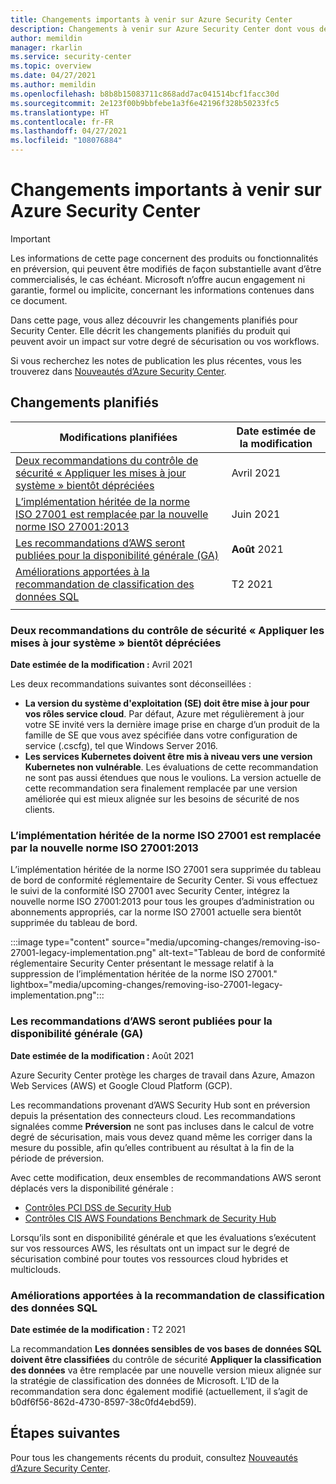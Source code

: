 ```yaml
---
title: Changements importants à venir sur Azure Security Center
description: Changements à venir sur Azure Security Center dont vous devez peut-être tenir compte et pour lesquels une planification peut être nécessaire
author: memildin
manager: rkarlin
ms.service: security-center
ms.topic: overview
ms.date: 04/27/2021
ms.author: memildin
ms.openlocfilehash: b8b8b15083711c868add7ac041514bcf1facc30d
ms.sourcegitcommit: 2e123f00b9bbfebe1a3f6e42196f328b50233fc5
ms.translationtype: HT
ms.contentlocale: fr-FR
ms.lasthandoff: 04/27/2021
ms.locfileid: "108076884"
---
```

# <a name="important-upcoming-changes-to-azure-security-center"></a>Changements importants à venir sur Azure Security Center

> [!IMPORTANT]
> Les informations de cette page concernent des produits ou fonctionnalités en préversion, qui peuvent être modifiés de façon substantielle avant d’être commercialisés, le cas échéant. Microsoft n’offre aucun engagement ni garantie, formel ou implicite, concernant les informations contenues dans ce document.

Dans cette page, vous allez découvrir les changements planifiés pour Security Center. Elle décrit les changements planifiés du produit qui peuvent avoir un impact sur votre degré de sécurisation ou vos workflows.

Si vous recherchez les notes de publication les plus récentes, vous les trouverez dans [Nouveautés d’Azure Security Center](release-notes.md).


## <a name="planned-changes"></a>Changements planifiés

| Modifications planifiées                                                                                                                                                        | Date estimée de la modification |
|-----------------------------------------------------------------------------------------------------------------------------------------------------------------------|---------------------------|
| [Deux recommandations du contrôle de sécurité « Appliquer les mises à jour système » bientôt dépréciées](#two-recommendations-from-apply-system-updates-security-control-being-deprecated) | Avril 2021                |
| [L’implémentation héritée de la norme ISO 27001 est remplacée par la nouvelle norme ISO 27001:2013](#legacy-implementation-of-iso-27001-is-being-replaced-with-new-iso-270012013)          | Juin 2021                 |
| [Les recommandations d’AWS seront publiées pour la disponibilité générale (GA)](#recommendations-from-aws-will-be-released-for-general-availability-ga)                     | **Août** 2021           |
| [Améliorations apportées à la recommandation de classification des données SQL](#enhancements-to-sql-data-classification-recommendation)                                                     | T2 2021                   |
|                                                                                                                                                                       |                           |


### <a name="two-recommendations-from-apply-system-updates-security-control-being-deprecated"></a>Deux recommandations du contrôle de sécurité « Appliquer les mises à jour système » bientôt dépréciées

**Date estimée de la modification :** Avril 2021

Les deux recommandations suivantes sont déconseillées :

- **La version du système d'exploitation (SE) doit être mise à jour pour vos rôles service cloud**. Par défaut, Azure met régulièrement à jour votre SE invité vers la dernière image prise en charge d’un produit de la famille de SE que vous avez spécifiée dans votre configuration de service (.cscfg), tel que Windows Server 2016.
- **Les services Kubernetes doivent être mis à niveau vers une version Kubernetes non vulnérable**. Les évaluations de cette recommandation ne sont pas aussi étendues que nous le voulions. La version actuelle de cette recommandation sera finalement remplacée par une version améliorée qui est mieux alignée sur les besoins de sécurité de nos clients.


### <a name="legacy-implementation-of-iso-27001-is-being-replaced-with-new-iso-270012013"></a>L’implémentation héritée de la norme ISO 27001 est remplacée par la nouvelle norme ISO 27001:2013

L’implémentation héritée de la norme ISO 27001 sera supprimée du tableau de bord de conformité réglementaire de Security Center. Si vous effectuez le suivi de la conformité ISO 27001 avec Security Center, intégrez la nouvelle norme ISO 27001:2013 pour tous les groupes d’administration ou abonnements appropriés, car la norme ISO 27001 actuelle sera bientôt supprimée du tableau de bord.

:::image type="content" source="media/upcoming-changes/removing-iso-27001-legacy-implementation.png" alt-text="Tableau de bord de conformité réglementaire Security Center présentant le message relatif à la suppression de l’implémentation héritée de la norme ISO 27001." lightbox="media/upcoming-changes/removing-iso-27001-legacy-implementation.png":::

### <a name="recommendations-from-aws-will-be-released-for-general-availability-ga"></a>Les recommandations d’AWS seront publiées pour la disponibilité générale (GA)

**Date estimée de la modification :** Août 2021

Azure Security Center protège les charges de travail dans Azure, Amazon Web Services (AWS) et Google Cloud Platform (GCP).

Les recommandations provenant d’AWS Security Hub sont en préversion depuis la présentation des connecteurs cloud. Les recommandations signalées comme **Préversion** ne sont pas incluses dans le calcul de votre degré de sécurisation, mais vous devez quand même les corriger dans la mesure du possible, afin qu’elles contribuent au résultat à la fin de la période de préversion.

Avec cette modification, deux ensembles de recommandations AWS seront déplacés vers la disponibilité générale :

- [Contrôles PCI DSS de Security Hub](https://docs.aws.amazon.com/securityhub/latest/userguide/securityhub-pci-controls.html)
- [Contrôles CIS AWS Foundations Benchmark de Security Hub](https://docs.aws.amazon.com/securityhub/latest/userguide/securityhub-cis-controls.html)

Lorsqu’ils sont en disponibilité générale et que les évaluations s’exécutent sur vos ressources AWS, les résultats ont un impact sur le degré de sécurisation combiné pour toutes vos ressources cloud hybrides et multiclouds.



### <a name="enhancements-to-sql-data-classification-recommendation"></a>Améliorations apportées à la recommandation de classification des données SQL

**Date estimée de la modification :** T2 2021

La recommandation **Les données sensibles de vos bases de données SQL doivent être classifiées** du contrôle de sécurité **Appliquer la classification des données** va être remplacée par une nouvelle version mieux alignée sur la stratégie de classification des données de Microsoft. L’ID de la recommandation sera donc également modifié (actuellement, il s’agit de b0df6f56-862d-4730-8597-38c0fd4ebd59).



## <a name="next-steps"></a>Étapes suivantes

Pour tous les changements récents du produit, consultez [Nouveautés d’Azure Security Center](release-notes.md).